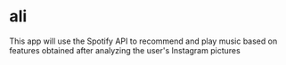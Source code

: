# ali
This app will use the Spotify API to recommend and play music based on features obtained after analyzing the user's Instagram pictures

